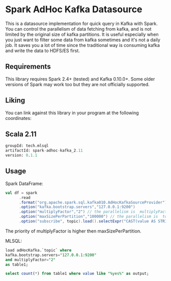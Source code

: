 # Spark AdHoc Kafka Datasource

This is a datasource implementation for quick query in Kafka with Spark. 
You can control the parallelism of data fetching from kafka, and is not limited by 
the original size of kafka partitions.  It is useful especially when you just want 
to filter some data from kafka sometimes and it's not a daily job. It saves you 
a lot of time since the traditional way is consuming kafka and write the data to HDFS/ES first.

## Requirements

This library requires Spark 2.4+ (tested) and Kafka 0.10.0+. 
Some older versions of Spark may work too but they are not officially supported.


## Liking 

You can link against this library in your program at the following coordinates:

## Scala 2.11

```sql
groupId: tech.mlsql
artifactId: spark-adhoc-kafka_2.11
version: 0.1.1
```

## Usage

Spark DataFrame:

```scala
val df = spark
      .read
      .format("org.apache.spark.sql.kafka010.AdHocKafkaSourceProvider")
      .option("kafka.bootstrap.servers","127.0.0.1:9200")
      .option("multiplyFactor","2") // the parallelism is  multiplyFactor * num of kafka partitions
      .option("maxSizePerPartition","100000") // the parallelism is  total records/ maxSizePerPartition  
      .option("subscribe", topic).load().selectExpr("CAST(value AS STRING)")

```

The priority of multiplyFactor is higher then maxSizePerPartition.

MLSQL:

```sql
load adHocKafka.`topic` where 
kafka.bootstrap.servers="127.0.0.1:9200"
and multiplyFactor="2" 
as table1;

select count(*) from table1 where value like "%yes%" as output;
```